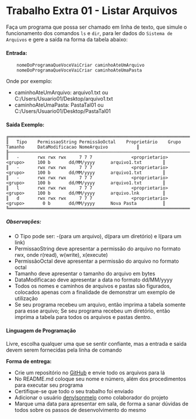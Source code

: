 # Trabalho Extra 01 - Listar Arquivos
Faça um programa que possa ser chamado em linha de texto, que simule o funcionamento dos comandos ```ls``` e ```dir```, para ler
dados do ```Sistema de Arquivos``` e gere a saída na forma da tabela abaixo:


#### Entrada:
```  
    nomeDoProgramaQueVoceVaiCriar caminhoAteUmArquivo
    nomeDoProgramaQueVoceVaiCriar caminhoAteUmaPasta
```
Onde por exemplo: 
* caminhoAteUmArquivo: arquivo1.txt ou C:/Users/Usuario01/Desktop/arquivo1.txt
* caminhoAteUmaPasta: PastaTal01 ou C:/Users/Usuario01/Desktop/PastaTal01



#### Saída Exemplo:
```
╔═══════════════════════════════════════════════════════════════════════════════════════════════════════════════════════════╗
║   Tipo    PermissaoString PermissãoOctal    Proprietário    Grupo       Tamanho     DataModificacao NomeArquivo           ║
╟───────────────────────────────────────────────────────────────────────────────────────────────────────────────────────────╢
║   -       rwx rwx rwx     7 7 7               <proprietario>  <grupo>     100 b       dd/MM/yyyy      arquivo1.txt        ║
║   -       rwx rwx rwx     7 7 7               <proprietario>  <grupo>     100 b       dd/MM/yyyy      arquivo1.txt        ║
║   -       rwx rwx rwx     7 7 7               <proprietario>  <grupo>     100 b       dd/MM/yyyy      arquivo1.txt        ║
║   l       rwx rwx rwx     7 7 7               <proprietario>  <grupo>     100 b       dd/MM/yyyy      arquivo.lnk         ║
║   d       rwx rwx rwx     7 7 7               <proprietario>  <grupo>       0 b       dd/MM/yyyy      Nova Pasta          ║
╚═══════════════════════════════════════════════════════════════════════════════════════════════════════════════════════════╝
```

##### Observações:
- O Tipo pode ser: -(para um arquivo), d(para um diretório) e l(para um link)
- PermissaoString deve apresentar a permissão do arquivo no formato rwx, onde r(read), w(write), x(execute)
- PermissãoOctal deve apresentar a permissão do arquivo no formato octal
- Tamanho deve apresentar o tamanho do arquivo em bytes
- DataModificacao deve apresentar a data no formato dd/MM/yyyy
- Todos os nomes e caminhos de arquivos e pastas são figurados, colocados apenas com a finalidade de demonstrar um exemplo de utilização
- Se seu programa recebeu um arquivo, então imprima a tabela somente para esse arquivo; Se seu programa recebeu um diretório, então imprima   a tabela para todos os arquivos e pastas dentro.


#### Linguagem de Programação
Livre, escolha qualquer uma que se sentir confiante, mas a entrada e saida devem serem fornecidas pela linha de comando


**Forma de entrega:**
* Crie um repositório no [GitHub] e envie todo os arquivos para lá
* No README.md coloque seu nome e número, além dos procedimentos para executar seu programa
* Certifique-se que todo o seu trabalho foi enviado
* Adicionar o usuário [denylsonmelo] como colaborador do projeto
* Marque uma data para apresentar em sala, de forma a sanar dúvidas de todos sobre os passos de desenvolvimento do mesmo

[GitHub]: https://github.com/
[denylsonmelo]: https://github.com/denylsonmelo/